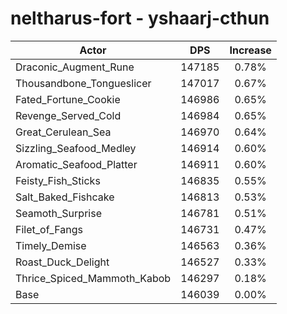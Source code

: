 # neltharus-fort - yshaarj-cthun
| Actor | DPS | Increase |
|---|:---:|:---:|
|Draconic_Augment_Rune|147185|0.78%|
|Thousandbone_Tongueslicer|147017|0.67%|
|Fated_Fortune_Cookie|146986|0.65%|
|Revenge_Served_Cold|146984|0.65%|
|Great_Cerulean_Sea|146970|0.64%|
|Sizzling_Seafood_Medley|146914|0.60%|
|Aromatic_Seafood_Platter|146911|0.60%|
|Feisty_Fish_Sticks|146835|0.55%|
|Salt_Baked_Fishcake|146813|0.53%|
|Seamoth_Surprise|146781|0.51%|
|Filet_of_Fangs|146731|0.47%|
|Timely_Demise|146563|0.36%|
|Roast_Duck_Delight|146527|0.33%|
|Thrice_Spiced_Mammoth_Kabob|146297|0.18%|
|Base|146039|0.00%|
